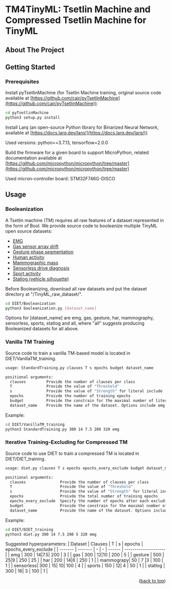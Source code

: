 # TM4TinyML: Tsetlin Machine and Compressed Tsetlin Machine for TinyML

<!-- ABOUT THE PROJECT -->
## About The Project

<!-- GETTING STARTED -->
## Getting Started

### Prerequisites

Install pyTsetlinMachine (for Tsetlin Machine training, original source code available at [https://github.com/cair/pyTsetlinMachine](https://github.com/cair/pyTsetlinMachine)):
   ```sh
   cd pyTsetlinMachine
   python3 setup.py install
   ```

Install Larq (an open-source Python library for Binarized Neural Network, available at [https://docs.larq.dev/larq/](https://docs.larq.dev/larq/))

Used versions: python==3.7.13, tensorflow=2.0.0

Build the firmware for a given board to support MicroPython, related documentation available at [https://github.com/micropython/micropython/tree/master](https://github.com/micropython/micropython/tree/master)

Used micron-controller board: STM32F746G-DISCO

## Usage

### Booleanization

A Tsetlin machine (TM) requires all raw features of a dataset represented in the form of Bool. We provide source code to booleanize multiple TinyML open source datasets:
- [EMG](https://archive.ics.uci.edu/dataset/481/emg+data+for+gestures)
- [Gas sensor array drift](https://archive.ics.uci.edu/dataset/224/gas+sensor+array+drift+dataset)
- [Gesture phase segmentation](https://archive.ics.uci.edu/ml/datasets/gesture+phase+segmentation)
- [Human activity](https://archive.ics.uci.edu/ml/datasets/human+activity+recognition+using+smartphones)
- [Mammographic mass](http://archive.ics.uci.edu/ml/datasets/mammographic+mass)
- [Sensorless drive diagnosis](https://archive.ics.uci.edu/ml/datasets/dataset+for+sensorless+drive+diagnosis) 
- [Sport activity](https://archive.ics.uci.edu/ml/datasets/Daily+and+Sports+Activities)
- [Statlog (vehicle silhouette)](https://archive.ics.uci.edu/dataset/149/statlog+vehicle+silhouettes)

Before Booleanizing, download all raw datasets and put the dataset directory at "/TinyML_raw_dataset/".
   ```sh
   cd DIET/Booleanization
   python3 booleanization.py [dataset_name]
   ```
Options for [dataset_name] are emg, gas, gesture, har, mammography, sensorless, sports, statlog and all, where "all" suggests producing Booleanized datasets for all above.

### Vanilla TM Training

Source code to train a vanilla TM-based model is located in DIET/VanillaTM_training.

   ```sh
   usage: StandardTraining.py clauses T s epochs budget dataset_name

 positional arguments:
     clauses         Provide the number of clauses per class
     T               Provide the value of "Threshold"
     s               Provide the value of "Strength" for literal include
     epochs          Proivde the number of training epochs
     budget          Provide the constrain for the maximal number of literals included in each clause
     dataset_name    Provide the name of the dataset. Options include emg, gas, gesture, har, mammography, sensorless, sports and statlog
   ```

Example:
   ```sh
   cd DIET/VanillaTM_training
   python3 StandardTraining.py 300 14 7.5 200 320 emg
   ```

### Iterative Training-Excluding for Compressed TM

Source code to use DIET to train a compressed TM is located in DIET/DIET_training.

   ```sh
   usage: diet.py clauses T s epochs epochs_every_exclude budget dataset_name

 positional arguments:
     clauses               Provide the number of clauses per class
     T                     Provide the value of "Threshold"
     s                     Provide the value of "Strength" for literal include
     epochs                Proivde the total number of training epochs
     epochs_every_exclude  Specify the number of epochs after each excluding process  
     budget                Provide the constrain for the maximal number of literals included in each clause (we do not constrain the model in the experiment, so the budget is set according the number of literals for each dataset)
     dataset_name          Provide the name of the dataset. Options include emg, gas, gesture, har, mammography, sensorless, sports and statlog
   ```

Example:
   ```sh
   cd DIET/DIET_training
   python3 diet.py 300 14 7.5 200 5 320 emg
   ```

Suggested hyperparameters:
| Dataset | Clauses | T | s | epochs | epochs_every_exclude |
| ------- | ------- | - | - | ------ | -------------------- |
| emg	  | 300	    | 14|7.5| 200    | 3		    |
| gas	  | 300	    | 12|10 | 200    | 5		    |
| gesture | 500     | 25|9  | 250    | 25                   |
| har     | 200     | 14|6  | 250    | 1                    |
| mammograpy| 50    | 7 |3  | 100    | 1                    |
| sensorless| 300   | 15| 10| 100    | 4		    |
| sports  | 150     | 12| 4 | 50     | 1                    |
| statlog | 300     | 16| 3 | 100    | 1                    |



<p align="right">(<a href="#readme-top">back to top</a>)</p>
